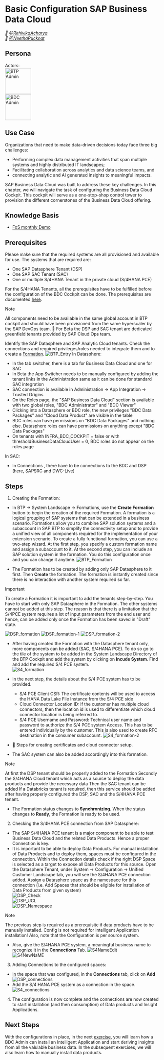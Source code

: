 # Basic Configuration SAP Business Data Cloud

*:construction_worker: [@RithivikaAcharya](https://github.tools.sap/I553687) <br/>*
*:construction_worker: [@NeethaPucknat](https://github.tools.sap/D072636)*

## Persona 
Actors: <br/>
<img src="../resources/images/btp_admin.png" alt="BTP Admin" width="85"/><br/>
<img src="../resources/images/bdc_admin.png" alt="BDC Admin" width="85"/><br/>


## Use Case
Organizations that need to make data-driven decisions today face three big challenges:
- Performing complex data management activities that span multiple systems and highly distributed IT landscapes;
- Facilitating collaboration across analytics and data science teams, and 
- connecting analytic and AI generated insights to meaningful impacts.

SAP Business Data Cloud was built to address these key challenges.
In this chapter, we will navigate the task of configuring the Business Data Cloud Cockpit. This cockpit will serve as a one-stop-shop control tower to provision the different cornerstones of the Business Data Cloud offering.

## Knowledge Basis
- [FoS monthly Demo](https://sap.sharepoint.com/sites/208266/_layouts/15/stream.aspx?id=%2Fsites%2F208266%2FShared%20Documents%2FMeetings%20and%20shared%20docs%20outside%20PTO%2FBusiness%20Data%20Cloud%20Program%2F03%5FFoundation%20Services%2FPresentations%2FMonthly%20Demos%2FFOS%20Monthly%20Demo%2D20240926%5F150334%2DMeeting%20Recording%2Emp4&referrer=StreamWebApp%2EWeb&referrerScenario=AddressBarCopied%2Eview%2Ec1972a9d%2D48cd%2D41eb%2Daaaa%2D84e07732f9dd)

## Prerequisites
Please make sure that the required systems are all provisioned and available for use. The systems that are required are:
- One SAP Datasphere Tenant (DSP)
- One SAP SAC Tenant (SAC)
- One or multiple  S/4HANA Tenant in the private cloud (S/4HANA PCE)

For the S/4HANA Tenants, all the prerequisites have to be fulfilled before the configuration of the BDC Cockpit can be done. The prerequisites are documented [here](../REAMDE.md#requirements).
> [!NOTE]
> All components need to be available in the same global account in BTP cockpit and should have been provisioned from the same hyperscaler by the SAP DevOps team. :wrench: For Beta the DSP and SAC tenant are dedicated greenfield tenants provided by SAP Cloud Ops team. 

Identify the SAP Datasphere and SAP Analytic Cloud tenants. Check the​ connections and required privileges/roles needed to integrate​ them and to create a [Formation](https://help.sap.com/docs/btp/sap-business-technology-platform/including-sap-systems-in-formation).
![BTP_Entry](images/BTP_entry.png)
In Datasphere: 

- In the tab switcher, there is a tab for Business Data Cloud and one for SAC​
- In Beta the App Switcher needs to be manually configured by adding the tenant links in the Administration same as it can be done for standard SAC integration​
- SAC connection is available in Administration → App Integration → Trusted Origins​
- On the Roles page, the "SAP Business Data Cloud" section is available with two global roles, "BDC Administrator" and "BDC Viewer"
- Clicking into a Datasphere or BDC role, the new privileges "BDC Data Packages" and "Cloud Data Product" are visible in the table
- BDC roles can have permissions on "BDC Data Packages" and nothing else. Datasphere roles can have permissions on anything except "BDC Data Packages"
- On tenants with INFRA_BDC_COCKPIT = false or with thresholdBusinessDataCloudUser = 0, BDC roles do not appear on the roles page 

In SAC:
- In Connections , there have to be connections to the BDC and DSP (here, SAPSRC and DWC-Live)

## Steps
1. Creating the Formation:
- In BTP -> System Landscape ->  Formations, use the **Create Formation** button to begin the creation of the required Formation. A formation is a logical grouping of SAP systems that can be extended in a business scenario. Formations allow you to combine SAP solution systems and a subaccount in SAP BTP to simplify the connectivity setup and to provide a unified view of all components required for the implementation of your extension scenario. To create a fully functional formation, you can use a two-step wizard. At the first step, you specify a custom formation name and assign a subaccount to it. At the second step, you can include an SAP solution system in the formation. You do this configuration once and you can change it anytime.
![BTP_Formation](images/BTP_Formation.png)

- The Formation has to be created by adding only SAP Datasphere to it first. Then **Create** the formation. The formation is instantly created since there is no interaction with another system required so far.
> [!IMPORTANT]
> To create a Formation it is important to add the tenants step-by-step. You have to start with only SAP Datasphere in the Formation. The other systems cannot be added at this step. The reason is that there is a limitation that the S/4PCE system requires a lot of input parameters from the end user and hence, can be added only once the Formation has been saved in "Draft" state. 
> 
![DSP_formation](images/DSP_formation.png)
![DSP_formation-1](images/DSP_formation-1.png)
![DSP_formation-2](images/DSP_formation-2.png)

- After having created the Formation with the Datasphere tenant only, more components can be added (SAC, S/4HANA PCE). To do so go to the tile of the system to be added in the System Landscape Directory of the BTP Cockpit and add the system by clicking on **Incude System**. Find and add the required S/4 PCE system. <br/>
![S4_formation](images/S4_Formation.png)

- In the next step, the details about the S/4 PCE system has to be provided.
    * S/4 PCE Client CSR: The certificate contents will be used to access the HANA Data Lake File Instance from the S/4 PCE side
    * Cloud Connector Location ID: If the customer has multiple cloud connectors, then the location id is used to differentiate which cloud connector location is being referred to.
    * S/4 PCE Username and Password: Technical user name and password to authorize the S/4 PCE system Access. This has to be entered individually by the customer. This is also used to create RFC destination in the consumer subaccount. 
![S4_formation-2](images/S4_Formation-2.png)

- :wrench: Steps for creating certificates and cloud connector setup.

- The SAC system can also be added accordingly into this formation.

> [!NOTE]
> At first the DSP tenant should be properly added to the Formation
> Secondly the S/4HANA Cloud tenant which acts as a source to deploy the data products and provide the necessary data
> Then the SAC tenant can be added
> If a Databricks tenant is required, then this service should be added after having properly configured the DSP, SAC and the S/4HANA PCE tenant.

- The Formation status changes to **Synchronizing**. When the status changes to **Ready**, the Formation is ready to be used.

2. Checking the S/4HANA PCE connection from SAP Datasphere:
- The SAP S/4HANA PCE tenant is a major component to be able to test Business Data Cloud and the related Data Products. Hence a proper Connection is key.​
- It is important to be able to deploy Data Products. For manual installation of Data Products and to deploy them, spaces must be configured in the connection.​ Within the Connection details check if the right DSP Space is selected as a target to expose all Data Products for this source.​ Open the Datasphere Tenant, under System -> Configuration -> Unified Customer Landscape tab, you will see the S/4HANA PCE connection added. Assign a Datasphere space as the namespace for this connection (i.e. Add Spaces that should be eligible for installation of Data Products from given system) <br/>
![DSP_Check](images/DSP_Check.png)<br/>
![DSP_UCL](images/DSP_UCL.png)<br/>
![DSP_Namespace](images/DSP_Namespace.png)<br/>

> [!NOTE]
> The previous step is required as a prerequisite if data products have to be manually installed. Config is not required for Intelligent Application installation!
> Also, note that the Configuration is per source system​.

- Also, give the S/4HANA PCE system, a meaningful business name to recognize it in the **Connections** Tab.
![S4NameEdit](images/EditS4.png)<br/>
![S4NewNaME](images/S4Name.png)<br/>

3. Adding Connections to the configured spaces:
- In the space that was configured, in the **Connections** tab, click on **Add**
![DSP_connections](images/DSP_connections.png)
- Add the S/4 HANA PCE system as a connection in the space.
![S4_connections](images/S4_Connection.png)

4. The configuration is now complete and the connections are now created to start installation (and then consumption) of Data products and Insight Applications.

## Next Steps
With the configurations in place, in the next [exercise](/02-install-intelligent-applications/README.md), you will learn how a BDC Admin can install an Intelligent Application and start deriving insights from all the valulable business data. In the subsequent exercises, we will also learn how to manually install data products.
